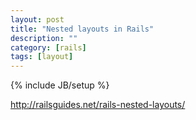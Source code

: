 ```yaml
---
layout: post
title: "Nested layouts in Rails"
description: ""
category: [rails]
tags: [layout]
---
```

{% include JB/setup %}


<http://railsguides.net/rails-nested-layouts/>
